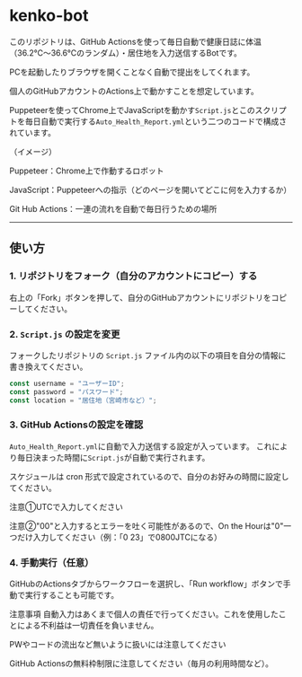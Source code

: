 # kenko-bot

このリポジトリは、GitHub Actionsを使って毎日自動で健康日誌に体温（36.2℃～36.6℃のランダム）・居住地を入力送信するBotです。

PCを起動したりブラウザを開くことなく自動で提出をしてくれます。

個人のGitHubアカウントのActions上で動かすことを想定しています。

Puppeteerを使ってChrome上でJavaScriptを動かす`Script.js`とこのスクリプトを毎日自動で実行する`Auto_Health_Report.yml`という二つのコードで構成されています。

（イメージ）

Puppeteer：Chrome上で作動するロボット

JavaScript：Puppeteerへの指示（どのページを開いてどこに何を入力するか）

Git Hub Actions：一連の流れを自動で毎日行うための場所

---

## 使い方

### 1. リポジトリをフォーク（自分のアカウントにコピー）する

右上の「Fork」ボタンを押して、自分のGitHubアカウントにリポジトリをコピーしてください。

### 2. `Script.js` の設定を変更

フォークしたリポジトリの `Script.js` ファイル内の以下の項目を自分の情報に書き換えてください。

```js
const username = "ユーザーID";
const password = "パスワード";
const location = "居住地（宮崎市など）";
```

### 3. GitHub Actionsの設定を確認
`Auto_Health_Report.yml`に自動で入力送信する設定が入っています。
これにより毎日決まった時間に`Script.js`が自動で実行されます。

スケジュールは cron 形式で設定されているので、自分のお好みの時間に設定してください。

注意①UTCで入力してください

注意②"00"と入力するとエラーを吐く可能性があるので、On the Hourは"0"一つだけ入力してください（例：「0 23」で0800JTCになる）

### 4. 手動実行（任意）
GitHubのActionsタブからワークフローを選択し、「Run workflow」ボタンで手動で実行することも可能です。

注意事項
自動入力はあくまで個人の責任で行ってください。これを使用したことによる不利益は一切責任を負いません。

PWやコードの流出など無いように扱いには注意してください

GitHub Actionsの無料枠制限に注意してください（毎月の利用時間など）。
